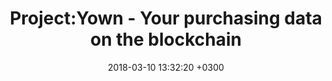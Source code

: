 ---
layout: post
title: Project:Yown - Your purchasing data on the blockchain
date: 2018-03-10 13:32:20 +0300
description: This project was created during the Blockstack Hackathon 2018 in Berlin. I implemented a smart contract to store purchasing information for warranty claims on the Ethereum Blockchain. To interact with it I built a small prototype with web3.js. 
img: # Add image post (optional)
mediumUrl: https://github.com/vazamb/yown
tags: [Blockchain]
---